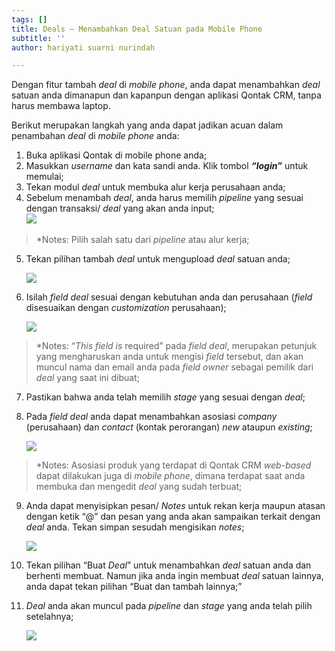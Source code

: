 ```yaml
---
tags: []
title: Deals – Menambahkan Deal Satuan pada Mobile Phone
subtitle: ''
author: hariyati suarni nurindah

---
```

Dengan fitur tambah _deal_ di _mobile phone_, anda dapat menambahkan _deal_ satuan anda dimanapun dan kapanpun dengan aplikasi Qontak CRM, tanpa harus membawa laptop.

Berikut merupakan langkah yang anda dapat jadikan acuan dalam penambahan _deal_ di _mobile phone_ anda:

1. Buka aplikasi Qontak di mobile phone anda;
2. Masukkan _username_ dan kata sandi anda. Klik tombol **_“login”_** untuk memulai;
3. Tekan modul _deal_ untuk membuka alur kerja perusahaan anda;
4. Sebelum menambah _deal_, anda harus memilih _pipeline_ yang sesuai dengan transaksi/ _deal_ yang akan anda input;  
   ![](/uploads/whatsapp-image-2021-09-01-at-17-38-10-1.jpeg)

> *Notes: Pilih salah satu dari _pipeline_ atau alur kerja;

5. Tekan pilihan tambah _deal_ untuk mengupload _deal_ satuan anda;

   ![](/uploads/whatsapp-image-2021-09-01-at-17-38-11.jpeg)
6. Isilah _field deal_ sesuai dengan kebutuhan anda dan perusahaan (_field_ disesuaikan dengan _customization_ perusahaan);

   ![](/uploads/whatsapp-image-2021-09-01-at-17-38-11-1.jpeg)

> *Notes: “_This field is_ required” pada _field deal_, merupakan petunjuk yang mengharuskan anda untuk mengisi _field_ tersebut, dan akan muncul nama dan email anda pada _field owner_ sebagai pemilik dari _deal_ yang saat ini dibuat;

7. Pastikan bahwa anda telah memilih _stage_ yang sesuai dengan _deal_;
8. Pada _field deal_ anda dapat menambahkan asosiasi _company_ (perusahaan) dan _contact_ (kontak perorangan) _new_ ataupun _existing_;

   ![](/uploads/whatsapp-image-2021-09-01-at-17-38-12.jpeg)

> *Notes: Asosiasi produk yang terdapat di Qontak CRM _web-based_ dapat dilakukan juga di _mobile phone_, dimana terdapat saat anda membuka dan mengedit _deal_ yang sudah terbuat;

 9. Anda dapat menyisipkan pesan/ _Notes_ untuk rekan kerja maupun atasan dengan ketik “@<username>” dan pesan yang anda akan sampaikan terkait dengan _deal_ anda. Tekan simpan sesudah mengisikan _notes_;

    ![](/uploads/whatsapp-image-2021-09-01-at-17-38-12-1.jpeg)
10. Tekan pilihan “Buat _Deal_” untuk menambahkan _deal_ satuan anda dan berhenti membuat. Namun jika anda ingin membuat _deal_ satuan lainnya, anda dapat tekan pilihan “Buat dan tambah lainnya;”
11. _Deal_ anda akan muncul pada _pipeline_ dan _stage_ yang anda telah pilih setelahnya;

    ![](/uploads/whatsapp-image-2021-09-01-at-17-38-13.jpeg)
